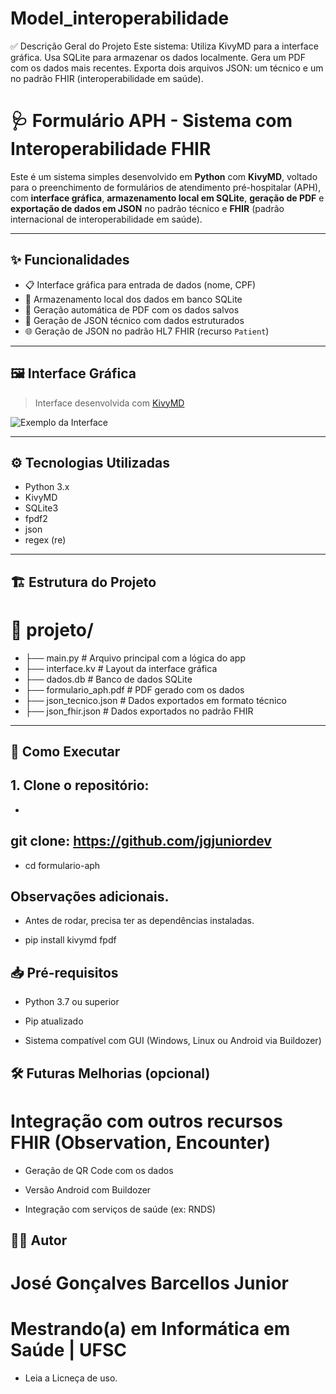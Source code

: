 # Model_interoperabilidade
✅ Descrição Geral do Projeto Este sistema:  Utiliza KivyMD para a interface gráfica.  Usa SQLite para armazenar os dados localmente.  Gera um PDF com os dados mais recentes.  Exporta dois arquivos JSON: um técnico e um no padrão FHIR (interoperabilidade em saúde).

# 🩺 Formulário APH - Sistema com Interoperabilidade FHIR

Este é um sistema simples desenvolvido em **Python** com **KivyMD**, voltado para o preenchimento de formulários de atendimento pré-hospitalar (APH), com **interface gráfica**, **armazenamento local em SQLite**, **geração de PDF** e **exportação de dados em JSON** no padrão técnico e **FHIR** (padrão internacional de interoperabilidade em saúde).

---

## ✨ Funcionalidades

- 📋 Interface gráfica para entrada de dados (nome, CPF)
- 💾 Armazenamento local dos dados em banco SQLite
- 📄 Geração automática de PDF com os dados salvos
- 🧾 Geração de JSON técnico com dados estruturados
- 🌐 Geração de JSON no padrão HL7 FHIR (recurso `Patient`)

---

## 🖼️ Interface Gráfica

> Interface desenvolvida com [KivyMD](https://kivymd.readthedocs.io/)

![Exemplo da Interface](screenshot.png) <!-- Opcional: substitua por uma imagem real -->

---

## ⚙️ Tecnologias Utilizadas

- Python 3.x
- KivyMD
- SQLite3
- fpdf2
- json
- regex (re)

---

## 🏗️ Estrutura do Projeto

# 📁 projeto/
- ├── main.py # Arquivo principal com a lógica do app
- ├── interface.kv # Layout da interface gráfica
- ├── dados.db # Banco de dados SQLite
- ├── formulario_aph.pdf # PDF gerado com os dados
- ├── json_tecnico.json # Dados exportados em formato técnico
- ├── json_fhir.json # Dados exportados no padrão FHIR


---

## 🚀 Como Executar

## 1. Clone o repositório:
- ```bash
## git clone: https://github.com/jgjuniordev
- cd formulario-aph

## Observações adicionais.
- Antes de rodar, precisa ter as dependências instaladas.

- pip install kivymd fpdf

## 📥 Pré-requisitos
- Python 3.7 ou superior

- Pip atualizado

- Sistema compatível com GUI (Windows, Linux ou Android via Buildozer)

## 🛠️ Futuras Melhorias (opcional)
# Integração com outros recursos FHIR (Observation, Encounter)

- Geração de QR Code com os dados

- Versão Android com Buildozer

- Integração com serviços de saúde (ex: RNDS)

## 👨‍💻 Autor
# José Gonçalves Barcellos Junior

# Mestrando(a) em Informática em Saúde | UFSC

- Leia a Licneça de uso. 

